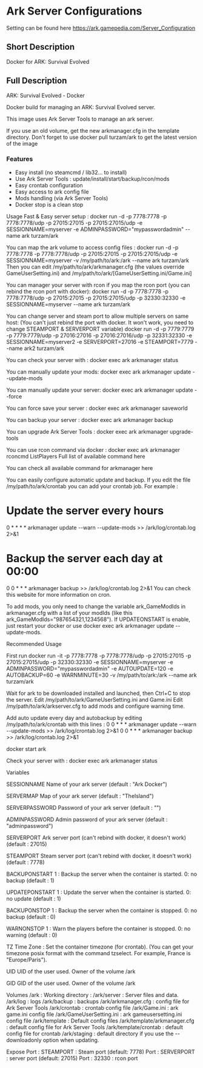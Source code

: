 # Ark Server Configurations

Setting can be found here https://ark.gamepedia.com/Server_Configuration

## Short Description

Docker for ARK: Survival Evolved

## Full Description

ARK: Survival Evolved - Docker

Docker build for managing an ARK: Survival Evolved server.

This image uses Ark Server Tools to manage an ark server.

If you use an old volume, get the new arkmanager.cfg in the template directory.
Don't forget to use docker pull turzam/ark to get the latest version of the image

### Features
* Easy install (no steamcmd / lib32... to install)
* Use Ark Server Tools : update/install/start/backup/rcon/mods
* Easy crontab configuration
* Easy access to ark config file
* Mods handling (via Ark Server Tools)
* Docker stop is a clean stop

Usage
Fast & Easy server setup :
docker run -d -p 7778:7778 -p 7778:7778/udp -p 27015:27015 -p 27015:27015/udp -e SESSIONNAME=myserver -e ADMINPASSWORD="mypasswordadmin" --name ark turzam/ark

You can map the ark volume to access config files :
docker run -d -p 7778:7778 -p 7778:7778/udp -p 27015:27015 -p 27015:27015/udp -e SESSIONNAME=myserver -v /my/path/to/ark:/ark --name ark turzam/ark
Then you can edit /my/path/to/ark/arkmanager.cfg (the values override GameUserSetting.ini) and /my/path/to/ark/[GameUserSetting.ini/Game.ini]

You can manager your server with rcon if you map the rcon port (you can rebind the rcon port with docker):
docker run -d -p 7778:7778 -p 7778:7778/udp -p 27015:27015 -p 27015:27015/udp -p 32330:32330 -e SESSIONNAME=myserver --name ark turzam/ark

You can change server and steam port to allow multiple servers on same host:
(You can't just rebind the port with docker. It won't work, you need to change STEAMPORT & SERVERPORT variable)
docker run -d -p 7779:7779 -p 7779:7779/udp -p 27016:27016 -p 27016:27016/udp -p 32331:32330 -e SESSIONNAME=myserver2 -e SERVERPORT=27016 -e STEAMPORT=7779 --name ark2 turzam/ark

You can check your server with :
docker exec ark arkmanager status

You can manually update your mods:
docker exec ark arkmanager update --update-mods

You can manually update your server:
docker exec ark arkmanager update --force

You can force save your server :
docker exec ark arkmanager saveworld

You can backup your server :
docker exec ark arkmanager backup

You can upgrade Ark Server Tools :
docker exec ark arkmanager upgrade-tools

You can use rcon command via docker :
docker exec ark arkmanager rconcmd ListPlayers
Full list of available command here

You can check all available command for arkmanager here

You can easily configure automatic update and backup.
If you edit the file /my/path/to/ark/crontab you can add your crontab job.
For example :
# Update the server every hours
0 * * * * arkmanager update --warn --update-mods >> /ark/log/crontab.log 2>&1
# Backup the server each day at 00:00
0 0 * * * arkmanager backup >> /ark/log/crontab.log 2>&1
You can check this website for more information on cron.

To add mods, you only need to change the variable ark_GameModIds in arkmanager.cfg with a list of your modIds (like this ark_GameModIds="987654321,1234568"). If UPDATEONSTART is enable, just restart your docker or use docker exec ark arkmanager update --update-mods.

Recommended Usage

First run
docker run -it -p 7778:7778 -p 7778:7778/udp -p 27015:27015 -p 27015:27015/udp -p 32330:32330 -e SESSIONNAME=myserver -e ADMINPASSWORD="mypasswordadmin" -e AUTOUPDATE=120 -e AUTOBACKUP=60 -e WARNMINUTE=30 -v /my/path/to/ark:/ark --name ark turzam/ark

Wait for ark to be downloaded installed and launched, then Ctrl+C to stop the server.
Edit /my/path/to/ark/GameUserSetting.ini and Game.ini
Edit /my/path/to/ark/arkserver.cfg to add mods and configure warning time.

Add auto update every day and autobackup by editing /my/path/to/ark/crontab with this lines :
0 0 * * * arkmanager update --warn --update-mods >> /ark/log/crontab.log 2>&1
0 0 * * * arkmanager backup >> /ark/log/crontab.log 2>&1

docker start ark

Check your server with :
docker exec ark arkmanager status

Variables

SESSIONNAME
Name of your ark server (default : "Ark Docker")

SERVERMAP
Map of your ark server (default : "TheIsland")

SERVERPASSWORD
Password of your ark server (default : "")

ADMINPASSWORD
Admin password of your ark server (default : "adminpassword")

SERVERPORT
Ark server port (can't rebind with docker, it doesn't work) (default : 27015)

STEAMPORT
Steam server port (can't rebind with docker, it doesn't work) (default : 7778)

BACKUPONSTART
1 : Backup the server when the container is started. 0: no backup (default : 1)

UPDATEPONSTART
1 : Update the server when the container is started. 0: no update (default : 1)

BACKUPONSTOP
1 : Backup the server when the container is stopped. 0: no backup (default : 0)

WARNONSTOP
1 : Warn the players before the container is stopped. 0: no warning (default : 0)

TZ
Time Zone : Set the container timezone (for crontab). (You can get your timezone posix format with the command tzselect. For example, France is "Europe/Paris").

UID
UID of the user used. Owner of the volume /ark

GID
GID of the user used. Owner of the volume /ark

Volumes
/ark : Working directory :
/ark/server : Server files and data.
/ark/log : logs
/ark/backup : backups
/ark/arkmanager.cfg : config file for Ark Server Tools
/ark/crontab : crontab config file
/ark/Game.ini : ark game.ini config file
/ark/GameUserSetting.ini : ark gameusersetting.ini config file
/ark/template : Default config files
/ark/template/arkmanager.cfg : default config file for Ark Server Tools
/ark/template/crontab : default config file for crontab
/ark/staging : default directory if you use the --downloadonly option when updating.

Expose
Port : STEAMPORT : Steam port (default: 7778)
Port : SERVERPORT : server port (default: 27015)
Port : 32330 : rcon port
